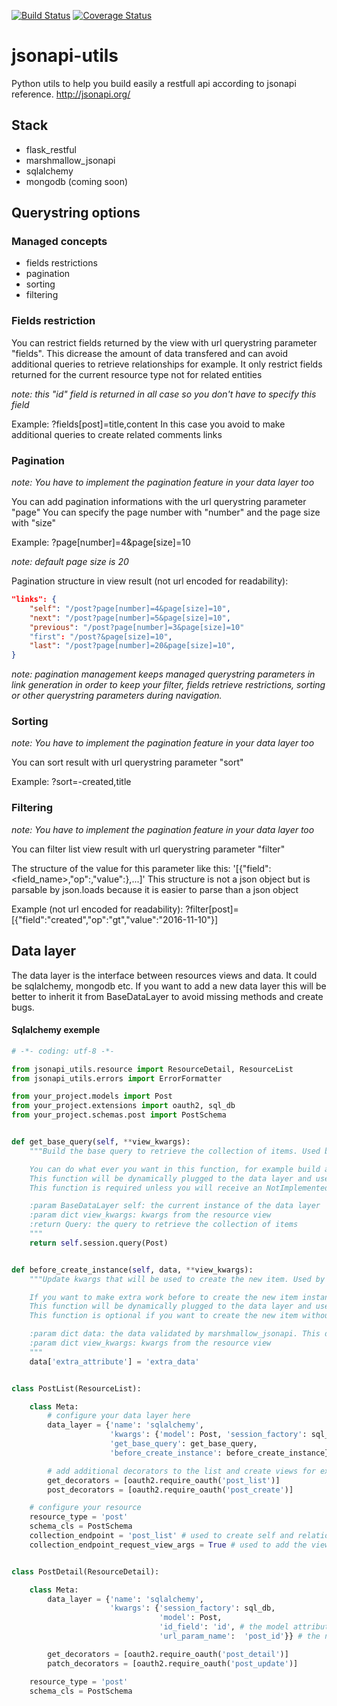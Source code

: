 [![Build Status](https://travis-ci.org/miLibris/jsonapi-utils.svg?branch=master)](https://travis-ci.org/miLibris/jsonapi-utils)
[![Coverage Status](https://coveralls.io/repos/github/miLibris/jsonapi-utils/badge.svg)](https://coveralls.io/github/miLibris/jsonapi-utils)

# jsonapi-utils
Python utils to help you build easily a restfull api according to jsonapi reference. http://jsonapi.org/

## Stack

- flask_restful
- marshmallow_jsonapi
- sqlalchemy
- mongodb (coming soon)

## Querystring options

### Managed concepts

- fields restrictions
- pagination
- sorting
- filtering


### Fields restriction
You can restrict fields returned by the view with url querystring parameter "fields".
This dicrease the amount of data transfered and can avoid additional queries to retrieve relationships for example.
It only restrict fields returned for the current resource type not for related entities

*note: this "id" field is returned in all case so you don't have to specify this field*

Example: ?fields[post]=title,content
In this case you avoid to make additional queries to create related comments links


### Pagination
*note: You have to implement the pagination feature in your data layer too*

You can add pagination informations with the url querystring parameter "page"
You can specify the page number with "number" and the page size with "size"

Example: ?page[number]=4&page[size]=10

*note: default page size is 20*

Pagination structure in view result (not url encoded for readability):
```json
"links": {
    "self": "/post?page[number]=4&page[size]=10",
    "next": "/post?page[number]=5&page[size]=10",
    "previous": "/post?page[number]=3&page[size]=10"
    "first": "/post?&page[size]=10",
    "last": "/post?page[number]=20&page[size]=10",
}
```
*note: pagination management keeps managed querystring parameters in link generation in order to keep your filter, fields retrieve restrictions, sorting or other querystring parameters during navigation.*


### Sorting
*note: You have to implement the pagination feature in your data layer too*

You can sort result with url querystring parameter "sort"

Example: ?sort=-created,title


### Filtering
*note: You have to implement the pagination feature in your data layer too*

You can filter list view result with url querystring parameter "filter"

The structure of the value for this parameter like this: '[{"field":<field_name>,"op":<operator>,"value":<value>},...]'
This structure is not a json object but is parsable by json.loads because it is easier to parse than a json object

Example (not url encoded for readability): ?filter[post]=[{"field":"created","op":"gt","value":"2016-11-10"}]


## Data layer

The data layer is the interface between resources views and data. It could be sqlalchemy, mongodb etc.
If you want to add a new data layer this will be better to inherit it from BaseDataLayer to avoid missing methods and create bugs.

#### Sqlalchemy exemple

```python
# -*- coding: utf-8 -*-

from jsonapi_utils.resource import ResourceDetail, ResourceList
from jsonapi_utils.errors import ErrorFormatter

from your_project.models import Post
from your_project.extensions import oauth2, sql_db
from your_project.schemas.post import PostSchema


def get_base_query(self, **view_kwargs):
    """Build the base query to retrieve the collection of items. Used by the get view of a list resource: the get collection view.

    You can do what ever you want in this function, for example build a complex query to retrieve your data or make checks.
    This function will be dynamically plugged to the data layer and used as the base data collector to retrieve list of items.
    This function is required unless you will receive an NotImplemented Exception.

    :param BaseDataLayer self: the current instance of the data layer
    :param dict view_kwargs: kwargs from the resource view
    :return Query: the query to retrieve the collection of items
    """
    return self.session.query(Post)


def before_create_instance(self, data, **view_kwargs):
    """Update kwargs that will be used to create the new item. Used by the post view of a detail resource: the create item view.

    If you want to make extra work before to create the new item instance you can do this in this function.
    This function will be dynamically plugged to the data layer and used before item instance creation.
    This function is optional if you want to create the new item without extra data.

    :param dict data: the data validated by marshmallow_jsonapi. This dict will be used as kwargs to create the new item.
    :param dict view_kwargs: kwargs from the resource view
    """
    data['extra_attribute'] = 'extra_data'


class PostList(ResourceList):

    class Meta:
        # configure your data layer here
        data_layer = {'name': 'sqlalchemy',
                      'kwargs': {'model': Post, 'session_factory': sql_db},
                      'get_base_query': get_base_query,
                      'before_create_instance': before_create_instance}

        # add additional decorators to the list and create views for example for oauth security
        get_decorators = [oauth2.require_oauth('post_list')]
        post_decorators = [oauth2.require_oauth('post_create')]

    # configure your resource
    resource_type = 'post'
    schema_cls = PostSchema
    collection_endpoint = 'post_list' # used to create self and relationship links
    collection_endpoint_request_view_args = True # used to add the view kwargs to the context of the url links creation


class PostDetail(ResourceDetail):

    class Meta:
        data_layer = {'name': 'sqlalchemy',
                      'kwargs': {'session_factory': sql_db,
                                 'model': Post,
                                 'id_field': 'id', # the model attribute you want to filter on when you retrieve an item
                                 'url_param_name':  'post_id'}} # the name of the key in view kwargs to retrieve the item value you want to filter with

        get_decorators = [oauth2.require_oauth('post_detail')]
        patch_decorators = [oauth2.require_oauth('post_update')]

    resource_type = 'post'
    schema_cls = PostSchema
```